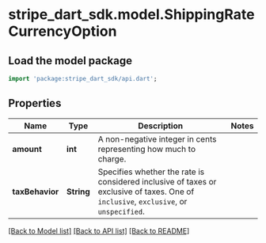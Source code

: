 # stripe_dart_sdk.model.ShippingRateCurrencyOption

## Load the model package
```dart
import 'package:stripe_dart_sdk/api.dart';
```

## Properties
Name | Type | Description | Notes
------------ | ------------- | ------------- | -------------
**amount** | **int** | A non-negative integer in cents representing how much to charge. | 
**taxBehavior** | **String** | Specifies whether the rate is considered inclusive of taxes or exclusive of taxes. One of `inclusive`, `exclusive`, or `unspecified`. | 

[[Back to Model list]](../README.md#documentation-for-models) [[Back to API list]](../README.md#documentation-for-api-endpoints) [[Back to README]](../README.md)


